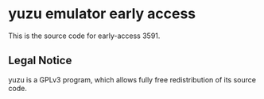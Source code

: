 yuzu emulator early access
=============

This is the source code for early-access 3591.

## Legal Notice

yuzu is a GPLv3 program, which allows fully free redistribution of its source code.